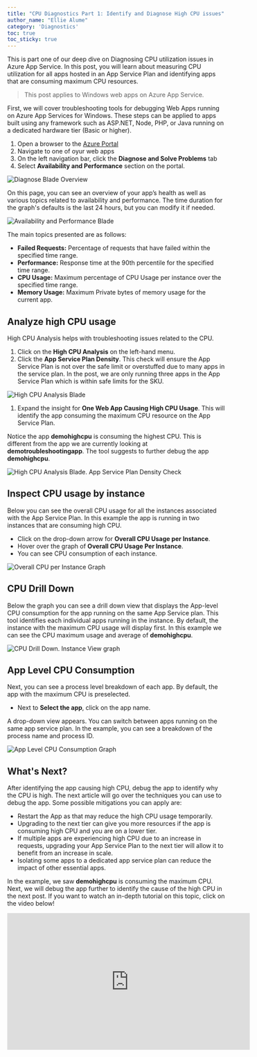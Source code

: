 ```yaml
---
title: "CPU Diagnostics Part 1: Identify and Diagnose High CPU issues"
author_name: "Ellie Alume"
category: 'Diagnostics'
toc: true
toc_sticky: true
---
```


This is part one of our deep dive on Diagnosing CPU utilization issues in Azure App Service. In this post, you will learn about measuring CPU utilization for all apps hosted in an App Service Plan and identifying apps that are consuming maximum CPU resources. 

> This post applies to Windows web apps on Azure App Service.

First, we will cover troubleshooting tools for debugging Web Apps running on Azure App Services for Windows. These steps can be applied to apps built using any framework such as ASP.NET, Node, PHP, or Java running on a dedicated hardware tier (Basic or higher).

1. Open a browser to the [Azure Portal](https://portal.azure.com/)
1. Navigate to one of oyur web apps
1. On the left navigation bar, click the **Diagnose and Solve Problems** tab
1. Select **Availability and Performance** section on the portal.

  ![Diagnose Blade Overview]({{site.baseurl}}/media/2020/09/high-cpu-diagnose-blade-overview.png)

On this page, you can see an overview of your app’s health as well as various topics related to availability and performance. The time duration for the graph's defaults is the last 24 hours, but you can modify it if needed.

![Availability and Performance Blade ]({{site.baseurl}}/media/2020/09/high-cpu-avilability-and-performance-blade.png)

The main topics presented are as follows:

- **Failed Requests:** Percentage of requests that have failed within the specified time range.
- **Performance:** Response time at the 90th percentile for the specified time range.
- **CPU Usage:** Maximum percentage of CPU Usage per instance over the specified time range.
- **Memory Usage:** Maximum Private bytes of memory usage for the current app.

## Analyze high CPU usage

High CPU Analysis helps with troubleshooting issues related to the CPU.

1. Click on the **High CPU Analysis** on the left-hand menu.
1. Click the **App Service Plan Density**. This check will ensure the App Service Plan is not over the safe limit or overstuffed due to many apps in the service plan. In the post, we are only running three apps in the App Service Plan which is within safe limits for the SKU.

  ![High CPU Analysis Blade ]({{site.baseurl}}/media/2020/09/high-cpu-analysis-blade.png)

1. Expand the insight for **One Web App Causing High CPU Usage**. This will identify the app consuming the maximum CPU resource on the App Service Plan.
  
  Notice the app **demohighcpu** is consuming the highest CPU. This is different from the app we are currently looking at **demotroubleshootingapp**. The tool suggests to further debug the app **demohighcpu**.

  ![High CPU Analysis Blade. App Service Plan Density Check ]({{site.baseurl}}/media/2020/09/high-cpu-analysis-blade-dropdown.png)

## Inspect CPU usage by instance

Below you can see the overall CPU usage for all the instances associated with the App Service Plan. In this example the app is running in two instances that are consuming high CPU.

- Click on the drop-down arrow for **Overall CPU Usage per Instance**.
- Hover over the graph of **Overall CPU Usage Per Instance**.
- You can see CPU consumption of each instance.  

![Overall CPU per Instance Graph]({{site.baseurl}}/media/2020/09/high-cpu-overall-cpu-per-instance-dropdown.png)

## CPU Drill Down

Below the graph you can see a drill down view that displays the App-level CPU consumption for the app running on the same App Service plan. This tool identifies each individual apps running in the instance. By default, the instance with the maximum CPU usage will display first. In this example we can see the CPU maximum usage and average of **demohighcpu**.

![CPU Drill Down. Instance View graph]({{site.baseurl}}/media/2020/09/high-cpu-drill-down-dropdown.png)

## App Level CPU Consumption

Next, you can see a process level breakdown of each app. By default, the app with the maximum CPU is preselected.

- Next to **Select the app**, click on the app name.

A drop-down view appears. You can switch between apps running on the same app service plan. In the example, you can see a breakdown of the process name and process ID.

![App Level CPU Consumption Graph]({{site.baseurl}}/media/2020/09/high-cpu-app-level-cpu-consumption.png)

## What's Next?

After identifying the app causing high CPU, debug the app to identify why the CPU is high. The next article will go over the techniques you can use to debug the app. Some possible mitigations you can apply are:

- Restart the App as that may reduce the high CPU usage temporarily.
- Upgrading to the next tier can give you more resources if the app is consuming high CPU and you are on a lower tier.
- If multiple apps are experiencing high CPU due to an increase in requests, upgrading your App Service Plan to the next tier will allow it to benefit from an increase in scale.
- Isolating some apps to a dedicated app service plan can reduce the impact of other essential apps.

In the example, we saw **demohighcpu** is consuming the maximum CPU. Next, we will debug the app further to identify the cause of the high CPU in the next post. If you want to watch an in-depth tutorial on this topic, click on the video below!

<div class="responsive-video-container">
    <iframe 
            width="560"
            height="315"
            src="https://www.youtube.com/embed/tavdGmIX0xg"
            frameborder="0" 
            allow="accelerometer;
                   autoplay; 
                   encrypted-media;
                   gyroscope; 
                   picture-in-picture"
            allowfullscreen></iframe>
</div>